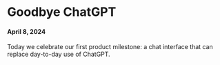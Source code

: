 # Goodbye ChatGPT

#### April 8, 2024

Today we celebrate our first product milestone: a chat
interface that can replace day-to-day use of ChatGPT.
